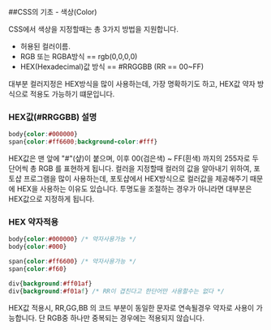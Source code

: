 ##CSS의 기초 - 색상(Color)

CSS에서 색상을 지정할때는 총 3가지 방법을 지원합니다.
- 허용된 컬러이름.
- RGB 또는 RGBA방식 == rgb(0,0,0,0)
- HEX(Hexadecimal)값 방식 == #RRGGBB (RR == 00~FF)

대부분 컬러지정은 HEX방식을 많이 사용하는데, 가장 명확하기도 하고, HEX값 약자 방식으로 적용도 가능하기 떄문입니다.

### HEX값(#RRGGBB) 설명
```css
body{color:#000000}
span{color:#ff6600;background-color:#fff}
```

HEX값은 맨 앞에 "#"(샾)이 붙으며, 이후 00(검은색) ~ FF(흰색) 까지의 255자로 두단어씩 총 RGB 를 표현하게 됩니다.
컬러을 지정할때 컬러의 값을 알아내기 위하여, 포토샵 프로그램을 많이 사용하는데, 포토샵에서 HEX방식으로 컬러값을 제공해주기 때문에 HEX을 사용하는 이유도 있습니다.
투명도을 조절하는 경우가 아니라면 대부분은 HEX값으로 지정하게 됩니다. 

### HEX 약자적용
```css
body{color:#000000} /* 약자사용가능 */
body{color:#000}

span{color:#ff6600} /* 약자사용가능 */
span{color:#f60}

div{background:#ff01af}
div{background:#f01af} /* RR이 겹친다고 한단어만 사용할수는 없다 */
```
HEX값 적용시, RR,GG,BB 의 코드 부분이 동일한 문자로 연속될경우 약자로 사용이 가능합니다.
단 RGB중 하나만 중복되는 경우에는 적용되지 않습니다.


